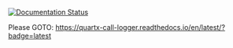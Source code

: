 [![Documentation Status](https://readthedocs.org/projects/quartx-call-logger/badge/?version=latest)](https://quartx-call-logger.readthedocs.io/en/latest/?badge=latest)

Please GOTO: https://quartx-call-logger.readthedocs.io/en/latest/?badge=latest
